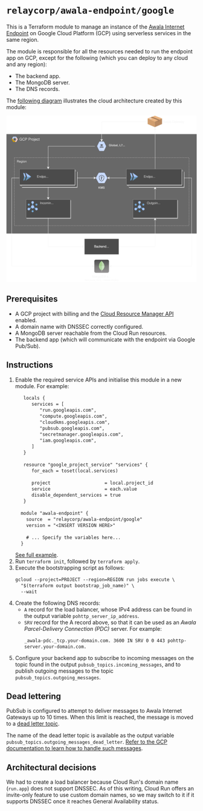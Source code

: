 # `relaycorp/awala-endpoint/google`

This is a Terraform module to manage an instance of the [Awala Internet Endpoint](https://docs.relaycorp.tech/awala-endpoint-internet/) on Google Cloud Platform (GCP) using serverless services in the same region.

The module is responsible for all the resources needed to run the endpoint app on GCP, except for the following (which you can deploy to any cloud and any region):

- The backend app.
- The MongoDB server.
- The DNS records.

The [following diagram](https://github.com/relaycorp/terraform-google-awala-endpoint/blob/main/diagrams/cloud.svg) illustrates the cloud architecture created by this module:

![](./diagrams/cloud.svg)

## Prerequisites

- A GCP project with billing and the [Cloud Resource Manager API](https://console.developers.google.com/apis/api/cloudresourcemanager.googleapis.com/overview) enabled.
- A domain name with DNSSEC correctly configured.
- A MongoDB server reachable from the Cloud Run resources.
- The backend app (which will communicate with the endpoint via Google Pub/Sub).

## Instructions

1. Enable the required service APIs and initialise this module in a new module. For example:
   ```hcl
      locals {
         services = [
            "run.googleapis.com",
            "compute.googleapis.com",
            "cloudkms.googleapis.com",
            "pubsub.googleapis.com",
            "secretmanager.googleapis.com",
            "iam.googleapis.com",
         ]
      }

      resource "google_project_service" "services" {
         for_each = toset(local.services)

         project                    = local.project_id
         service                    = each.value
         disable_dependent_services = true
      }

     module "awala-endpoint" {
       source  = "relaycorp/awala-endpoint/google"
       version = "<INSERT VERSION HERE>"
   
       # ... Specify the variables here...
     }
   ```
   [See full example](examples/pong).
2. Run `terraform init`, followed by `terraform apply`.
3. Execute the bootstrapping script as follows:
   ```shell
   gcloud --project=PROJECT --region=REGION run jobs execute \
     "$(terraform output bootstrap_job_name)" \
     --wait
   ```
4. Create the following DNS records:
   - `A` record for the load balancer, whose IPv4 address can be found in the output variable `pohttp_server_ip_address`.
   - `SRV` record for the A record above, so that it can be used as an _Awala Parcel-Delivery Connection (PDC)_ server. For example:
     ```
     _awala-pdc._tcp.your-domain.com. 3600 IN SRV 0 0 443 pohttp-server.your-domain.com.
     ```
5. Configure your backend app to subscribe to incoming messages on the topic found in the output `pubsub_topics.incoming_messages`, and to publish outgoing messages to the topic `pubsub_topics.outgoing_messages`.

## Dead lettering

PubSub is configured to attempt to deliver messages to Awala Internet Gateways up to 10 times. When this limit is reached, the message is moved to a [dead letter topic](https://www.enterpriseintegrationpatterns.com/patterns/messaging/DeadLetterChannel.html).

The name of the dead letter topic is available as the output variable `pubsub_topics.outgoing_messages_dead_letter`. [Refer to the GCP documentation to learn how to handle such messages](https://cloud.google.com/pubsub/docs/handling-failures).

## Architectural decisions

We had to create a load balancer because Cloud Run's domain name (`run.app`) does not support DNSSEC. As of this writing, Cloud Run offers an invite-only feature to use custom domain names, so we may switch to it if it supports DNSSEC once it reaches General Availability status.
